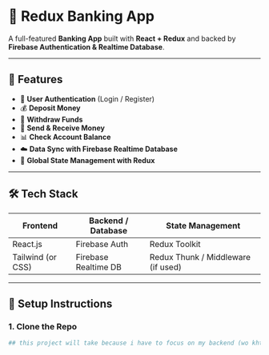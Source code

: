 # 💸 Redux Banking App

A full-featured **Banking App** built with **React + Redux** and backed by **Firebase Authentication & Realtime Database**.

---

## 🚀 Features

- 🔐 **User Authentication** (Login / Register)
- 💰 **Deposit Money**
- 💸 **Withdraw Funds**
- 🔄 **Send & Receive Money**
- 📊 **Check Account Balance**
- ☁️ **Data Sync with Firebase Realtime Database**
- 🧠 **Global State Management with Redux**

---

## 🛠️ Tech Stack

| Frontend        | Backend / Database     | State Management |
|----------------|------------------------|------------------|
| React.js        | Firebase Auth           | Redux Toolkit    |
| Tailwind (or CSS) | Firebase Realtime DB | Redux Thunk / Middleware (if used) |

---

## 🔧 Setup Instructions

### 1. Clone the Repo

```bash
## this project will take because i have to focus on my backend (wo khte h ki jiski css achi hoti h uska backend bekar hota h😡🤬)
